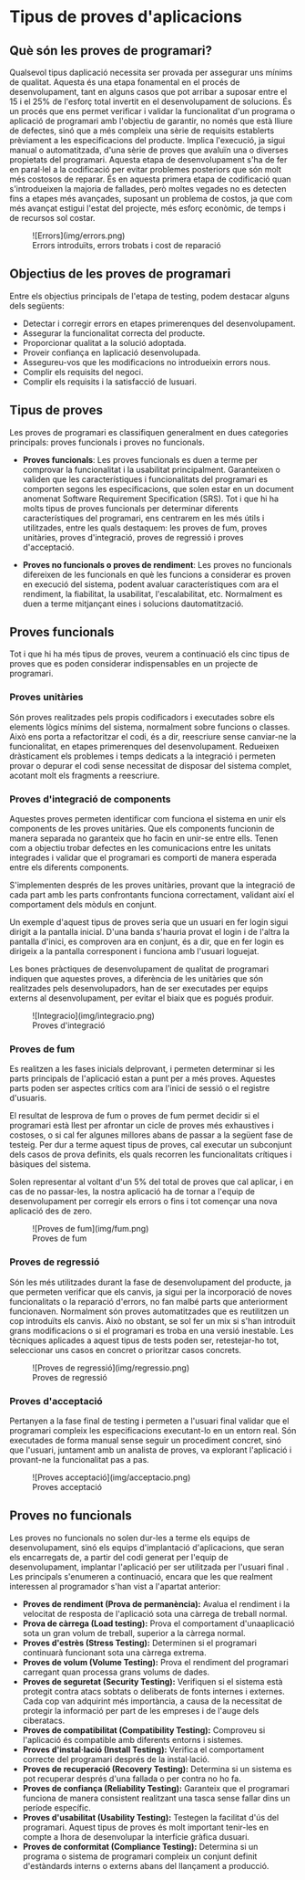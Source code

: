 # Tipus de proves d'aplicacions

## Què són les proves de programari?

Qualsevol tipus daplicació necessita ser provada per assegurar uns mínims de qualitat. Aquesta és una etapa fonamental en el procés de desenvolupament, tant en alguns casos que pot arribar a suposar entre el 15 i el 25% de l'esforç total invertit en el desenvolupament de solucions.
És un procés que ens permet verificar i validar la funcionalitat d'un programa o aplicació de programari amb l'objectiu de garantir, no només que està lliure de defectes, sinó que a més compleix una sèrie de requisits establerts prèviament a les especificacions del producte. Implica l'execució, ja sigui manual o automatitzada, d'una sèrie de proves que avaluïn una o diverses propietats del programari.
Aquesta etapa de desenvolupament s'ha de fer en paral·lel a la codificació per evitar problemes posteriors que són molt més costosos de reparar. És en aquesta primera etapa de codificació quan s'introdueixen la majoria de fallades, però moltes vegades no es detecten fins a etapes més avançades, suposant un problema de costos, ja que com més avançat estigui l'estat del projecte, més esforç econòmic, de temps i de recursos sol costar.

<figure markdown>
  ![Errors](img/errors.png)
  <figcaption>Errors introduïts, errors trobats i cost de reparació</figcaption>
</figure>

## Objectius de les proves de programari

Entre els objectius principals de l'etapa de testing, podem destacar alguns dels següents:

- Detectar i corregir errors en etapes primerenques del desenvolupament.
- Assegurar la funcionalitat correcta del producte.
- Proporcionar qualitat a la solució adoptada.
- Proveir confiança en laplicació desenvolupada.
- Assegureu-vos que les modificacions no introdueixin errors nous.
- Complir els requisits del negoci.
- Complir els requisits i la satisfacció de lusuari.

## Tipus de proves

Les proves de programari es classifiquen generalment en dues categories principals: proves funcionals i proves no funcionals.

- **Proves funcionals**: Les proves funcionals es duen a terme per comprovar la funcionalitat i la usabilitat principalment. Garanteixen o validen que les característiques i funcionalitats del programari es comporten segons les especificacions, que solen estar en un document anomenat Software Requirement Specification (SRS). Tot i que hi ha molts tipus de proves funcionals per determinar diferents característiques del programari, ens centrarem en les més útils i utilitzades, entre les quals destaquem: les proves de fum, proves unitàries, proves d'integració, proves de regressió i proves d'acceptació.

- **Proves no funcionals o proves de rendiment**: Les proves no funcionals difereixen de les funcionals en què les funcions a considerar es proven en execució del sistema, podent avaluar característiques com ara el rendiment, la fiabilitat, la usabilitat, l'escalabilitat, etc. Normalment es duen a terme mitjançant eines i solucions dautomatització.

## Proves funcionals

Tot i que hi ha més tipus de proves, veurem a continuació els cinc tipus de proves que es poden considerar indispensables en un projecte de programari.

### Proves unitàries

Són proves realitzades pels propis codificadors i executades sobre els elements lògics mínims del sistema, normalment sobre funcions o classes. Això ens porta a refactoritzar el codi, és a dir, reescriure sense canviar-ne la funcionalitat, en etapes primerenques del desenvolupament. Redueixen dràsticament els problemes i temps dedicats a la integració i permeten provar o depurar el codi sense necessitat de disposar del sistema complet, acotant molt els fragments a reescriure.

### Proves d'integració de components

Aquestes proves permeten identificar com funciona el sistema en unir els components de les proves unitàries. Que els components funcionin de manera separada no garanteix que ho facin en unir-se entre ells. Tenen com a objectiu trobar defectes en les comunicacions entre les unitats integrades i validar que el programari es comporti de manera esperada entre els diferents components.
 
S'implementen després de les proves unitàries, provant que la integració de cada part amb les parts confrontants funciona correctament, validant així el comportament dels mòduls en conjunt.
 
Un exemple d'aquest tipus de proves seria que un usuari en fer login sigui dirigit a la pantalla inicial. D'una banda s'hauria provat el login i de l'altra la pantalla d'inici, es comproven ara en conjunt, és a dir, que en fer login es dirigeix ​​a la pantalla corresponent i funciona amb l'usuari loguejat.
 
Les bones pràctiques de desenvolupament de qualitat de programari indiquen que aquestes proves, a diferència de les unitàries que són realitzades pels desenvolupadors, han de ser executades per equips externs al desenvolupament, per evitar el biaix que es pogués produir.

<figure markdown>
  ![Integracio](img/integracio.png)
  <figcaption>Proves d'integració</figcaption>
</figure>

### Proves de fum

Es realitzen a les fases inicials delprovant, i permeten determinar si les parts principals de l'aplicació estan a punt per a més proves. Aquestes parts poden ser aspectes crítics com ara l'inici de sessió o el registre d'usuaris.
 
El resultat de lesprova de fum o proves de fum permet decidir si el programari està llest per afrontar un cicle de proves més exhaustives i costoses, o si cal fer algunes millores abans de passar a la següent fase de testeig. Per dur a terme aquest tipus de proves, cal executar un subconjunt dels casos de prova definits, els quals recorren les funcionalitats crítiques i bàsiques del sistema.
 
Solen representar al voltant d'un 5% del total de proves que cal aplicar, i en cas de no passar-les, la nostra aplicació ha de tornar a l'equip de desenvolupament per corregir els errors o fins i tot començar una nova aplicació des de zero.

<figure markdown>
  ![Proves de fum](img/fum.png)
  <figcaption>Proves de fum</figcaption>
</figure>

### Proves de regressió

Són les més utilitzades durant la fase de desenvolupament del producte, ja que permeten verificar que els canvis, ja sigui per la incorporació de noves funcionalitats o la reparació d'errors, no fan malbé parts que anteriorment funcionaven.
Normalment són proves automatitzades que es reutilitzen un cop introduïts els canvis. Això no obstant, se sol fer un mix si s'han introduït grans modificacions o si el programari es troba en una versió inestable. Les tècniques aplicades a aquest tipus de tests poden ser, retestejar-ho tot, seleccionar uns casos en concret o prioritzar casos concrets.

<figure markdown>
  ![Proves de regressió](img/regressio.png)
  <figcaption>Proves de regressió</figcaption>
</figure>

### Proves d'acceptació
 
Pertanyen a la fase final de testing i permeten a l'usuari final validar que el programari compleix les especificacions executant-lo en un entorn real. Són executades de forma manual sense seguir un procediment concret, sinó que l'usuari, juntament amb un analista de proves, va explorant l'aplicació i provant-ne la funcionalitat pas a pas.

<figure markdown>
  ![Proves acceptació](img/acceptacio.png)
  <figcaption>Proves acceptació</figcaption>
</figure>

## Proves no funcionals

Les proves no funcionals no solen dur-les a terme els equips de desenvolupament, sinó els equips d'implantació d'aplicacions, que seran els encarregats de, a partir del codi generat per l'equip de desenvolupament, implantar l'aplicació per ser utilitzada per l'usuari final . Les principals s'enumeren a continuació, encara que les que realment interessen al programador s'han vist a l'apartat anterior:

- **Proves de rendiment (Prova de permanència):** Avalua el rendiment i la velocitat de resposta de l'aplicació sota una càrrega de treball normal.
- **Prova de càrrega (Load testing):** Prova el comportament d'unaaplicació sota un gran volum de treball, superior a la càrrega normal.
- **Proves d'estrès (Stress Testing):** Determinen si el programari continuarà funcionant sota una càrrega extrema.
- **Proves de volum (Volume Testing):** Prova el rendiment del programari carregant quan processa grans volums de dades.
- **Proves de seguretat (Security Testing):** Verifiquen si el sistema està protegit contra atacs sobtats o deliberats de fonts internes i externes. Cada cop van adquirint més importància, a causa de la necessitat de protegir la informació per part de les empreses i de l'auge dels ciberatacs.
- **Proves de compatibilitat (Compatibility Testing):** Comproveu si l'aplicació és compatible amb diferents entorns i sistemes.
- **Proves d'instal·lació (Install Testing):** Verifica el comportament correcte del programari després de la instal·lació.
- **Proves de recuperació (Recovery Testing):** Determina si un sistema es pot recuperar després d'una fallada o per contra no ho fa.
- **Proves de confiança (Reliability Testing):** Garanteix que el programari funciona de manera consistent realitzant una tasca sense fallar dins un període específic.
- **Proves d'usabilitat (Usability Testing):** Testegen la facilitat d'ús del programari. Aquest tipus de proves és molt important tenir-les en compte a lhora de desenvolupar la interfície gràfica dusuari.
- **Proves de conformitat (Compliance Testing):** Determina si un programa o sistema de programari compleix un conjunt definit d'estàndards interns o externs abans del llançament a producció.